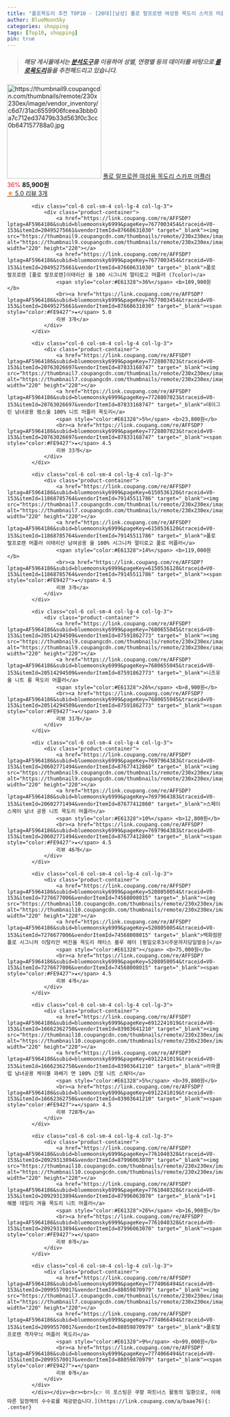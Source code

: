 ```yaml
---
title: "폴로목도리 추천 TOP10 - [20대][남성] 폴로 랄프로렌 여성용 목도리 스카프 머플러"
author: BlueMoonSky
categories: shopping
tags: [Top10, shopping]
pin: true
---
```


> ##### 해당 게시물에서는 [**분석도구**](https://itemscout.io/)를 이용하여 **성별**, **연령별** 등의 데이터를 바탕으로 [**폴로목도리**](https://link.coupang.com/a/baae76)들을 추천해드리고 있습니다.
<div class="container"><div class="row">
            <div class="col-6 col-sm-4 col-lg-4 col-lg-3">
                <div class="product-container">
                    <a href="https://link.coupang.com/re/AFFSDP?lptag=AF5964186&subid=bluemoonsky6999&pageKey=7690078521&traceid=V0-153&itemId=20562544288&vendorItemId=87638279136" target="_blank"><img src="https://thumbnail9.coupangcdn.com/thumbnails/remote/230x230ex/image/vendor_inventory/c6d7/31ac6559906fceea3bbb0a7c712ed37479b33d563f0c3cc0b647157788a0.jpg" alt="https://thumbnail9.coupangcdn.com/thumbnails/remote/230x230ex/image/vendor_inventory/c6d7/31ac6559906fceea3bbb0a7c712ed37479b33d563f0c3cc0b647157788a0.jpg" width="220" height="220"></a>
                    <a href="https://link.coupang.com/re/AFFSDP?lptag=AF5964186&subid=bluemoonsky6999&pageKey=7690078521&traceid=V0-153&itemId=20562544288&vendorItemId=87638279136" target="_blank">폴로 랄프로렌 여성용 목도리 스카프 머플러</a>
                    <span style="color:#E61328">36%</span> <b>85,900원</b>
                    <br><a href="https://link.coupang.com/re/AFFSDP?lptag=AF5964186&subid=bluemoonsky6999&pageKey=7690078521&traceid=V0-153&itemId=20562544288&vendorItemId=87638279136" target="_blank"><span style="color:#FE9427">★</span> 5.0
                    리뷰 3개</a>
                </div>
            </div>
            
            <div class="col-6 col-sm-4 col-lg-4 col-lg-3">
                <div class="product-container">
                    <a href="https://link.coupang.com/re/AFFSDP?lptag=AF5964186&subid=bluemoonsky6999&pageKey=7677003454&traceid=V0-153&itemId=20495275661&vendorItemId=87660631030" target="_blank"><img src="https://thumbnail9.coupangcdn.com/thumbnails/remote/230x230ex/image/vendor_inventory/90e8/57eacc7b258af774badcdeb4ff17982b7ba0a11c02c6cb4302cb05f83e3a.jpg" alt="https://thumbnail9.coupangcdn.com/thumbnails/remote/230x230ex/image/vendor_inventory/90e8/57eacc7b258af774badcdeb4ff17982b7ba0a11c02c6cb4302cb05f83e3a.jpg" width="220" height="220"></a>
                    <a href="https://link.coupang.com/re/AFFSDP?lptag=AF5964186&subid=bluemoonsky6999&pageKey=7677003454&traceid=V0-153&itemId=20495275661&vendorItemId=87660631030" target="_blank">폴로 랄프로렌 [폴로 랄프로렌]이태리산 울 100 시그니처 멀티로고 머플러 (7color)</a>
                    <span style="color:#E61328">36%</span> <b>109,900원</b>
                    <br><a href="https://link.coupang.com/re/AFFSDP?lptag=AF5964186&subid=bluemoonsky6999&pageKey=7677003454&traceid=V0-153&itemId=20495275661&vendorItemId=87660631030" target="_blank"><span style="color:#FE9427">★</span> 5.0
                    리뷰 3개</a>
                </div>
            </div>
            
            <div class="col-6 col-sm-4 col-lg-4 col-lg-3">
                <div class="product-container">
                    <a href="https://link.coupang.com/re/AFFSDP?lptag=AF5964186&subid=bluemoonsky6999&pageKey=7728807023&traceid=V0-153&itemId=20763026697&vendorItemId=87833168747" target="_blank"><img src="https://thumbnail7.coupangcdn.com/thumbnails/remote/230x230ex/image/vendor_inventory/3793/a7476edfb3cf13baab65ea09c04bb862a7d269825e3aca661b10c0848b8f.jpg" alt="https://thumbnail7.coupangcdn.com/thumbnails/remote/230x230ex/image/vendor_inventory/3793/a7476edfb3cf13baab65ea09c04bb862a7d269825e3aca661b10c0848b8f.jpg" width="220" height="220"></a>
                    <a href="https://link.coupang.com/re/AFFSDP?lptag=AF5964186&subid=bluemoonsky6999&pageKey=7728807023&traceid=V0-153&itemId=20763026697&vendorItemId=87833168747" target="_blank">데이그린 남녀공용 램스울 100% 니트 머플러 목도리</a>
                    <span style="color:#E61328">5%</span> <b>23,800원</b>
                    <br><a href="https://link.coupang.com/re/AFFSDP?lptag=AF5964186&subid=bluemoonsky6999&pageKey=7728807023&traceid=V0-153&itemId=20763026697&vendorItemId=87833168747" target="_blank"><span style="color:#FE9427">★</span> 4.5
                    리뷰 33개</a>
                </div>
            </div>
            
            <div class="col-6 col-sm-4 col-lg-4 col-lg-3">
                <div class="product-container">
                    <a href="https://link.coupang.com/re/AFFSDP?lptag=AF5964186&subid=bluemoonsky6999&pageKey=6150536120&traceid=V0-153&itemId=11868785764&vendorItemId=79145511786" target="_blank"><img src="https://thumbnail7.coupangcdn.com/thumbnails/remote/230x230ex/image/vendor_inventory/4168/4fc7b384f563955dcde7c7c1c822b474038c6701626fd8439fe076675574.png" alt="https://thumbnail7.coupangcdn.com/thumbnails/remote/230x230ex/image/vendor_inventory/4168/4fc7b384f563955dcde7c7c1c822b474038c6701626fd8439fe076675574.png" width="220" height="220"></a>
                    <a href="https://link.coupang.com/re/AFFSDP?lptag=AF5964186&subid=bluemoonsky6999&pageKey=6150536120&traceid=V0-153&itemId=11868785764&vendorItemId=79145511786" target="_blank">폴로 랄프로렌 머플러 이태리산 남여공용 울 100% 시그니처 멀티로고 폴로 머플러</a>
                    <span style="color:#E61328">14%</span> <b>119,000원</b>
                    <br><a href="https://link.coupang.com/re/AFFSDP?lptag=AF5964186&subid=bluemoonsky6999&pageKey=6150536120&traceid=V0-153&itemId=11868785764&vendorItemId=79145511786" target="_blank"><span style="color:#FE9427">★</span> 4.5
                    리뷰 3개</a>
                </div>
            </div>
            
            <div class="col-6 col-sm-4 col-lg-4 col-lg-3">
                <div class="product-container">
                    <a href="https://link.coupang.com/re/AFFSDP?lptag=AF5964186&subid=bluemoonsky6999&pageKey=7680655045&traceid=V0-153&itemId=20514294509&vendorItemId=87591862773" target="_blank"><img src="https://thumbnail9.coupangcdn.com/thumbnails/remote/230x230ex/image/vendor_inventory/221e/55bfbff4d9999ea032eb12b8f042dcaffd8553a047e0e7716be8b0fd2d6b.png" alt="https://thumbnail9.coupangcdn.com/thumbnails/remote/230x230ex/image/vendor_inventory/221e/55bfbff4d9999ea032eb12b8f042dcaffd8553a047e0e7716be8b0fd2d6b.png" width="220" height="220"></a>
                    <a href="https://link.coupang.com/re/AFFSDP?lptag=AF5964186&subid=bluemoonsky6999&pageKey=7680655045&traceid=V0-153&itemId=20514294509&vendorItemId=87591862773" target="_blank">니즈유 울 니트 롱 목도리 머플러</a>
                    <span style="color:#E61328">26%</span> <b>8,900원</b>
                    <br><a href="https://link.coupang.com/re/AFFSDP?lptag=AF5964186&subid=bluemoonsky6999&pageKey=7680655045&traceid=V0-153&itemId=20514294509&vendorItemId=87591862773" target="_blank"><span style="color:#FE9427">★</span> 3.0
                    리뷰 31개</a>
                </div>
            </div>
            
            <div class="col-6 col-sm-4 col-lg-4 col-lg-3">
                <div class="product-container">
                    <a href="https://link.coupang.com/re/AFFSDP?lptag=AF5964186&subid=bluemoonsky6999&pageKey=7697964383&traceid=V0-153&itemId=20602771494&vendorItemId=87677412860" target="_blank"><img src="https://thumbnail9.coupangcdn.com/thumbnails/remote/230x230ex/image/vendor_inventory/07ff/6eaa2ce71ac834705fefc09ffb6698e42ea6148ecbcf497eb01a90d3f56f.jpg" alt="https://thumbnail9.coupangcdn.com/thumbnails/remote/230x230ex/image/vendor_inventory/07ff/6eaa2ce71ac834705fefc09ffb6698e42ea6148ecbcf497eb01a90d3f56f.jpg" width="220" height="220"></a>
                    <a href="https://link.coupang.com/re/AFFSDP?lptag=AF5964186&subid=bluemoonsky6999&pageKey=7697964383&traceid=V0-153&itemId=20602771494&vendorItemId=87677412860" target="_blank">스페이스제이 남녀 공용 니트 목도리 머플러</a>
                    <span style="color:#E61328">10%</span> <b>12,800원</b>
                    <br><a href="https://link.coupang.com/re/AFFSDP?lptag=AF5964186&subid=bluemoonsky6999&pageKey=7697964383&traceid=V0-153&itemId=20602771494&vendorItemId=87677412860" target="_blank"><span style="color:#FE9427">★</span> 4.5
                    리뷰 46개</a>
                </div>
            </div>
            
            <div class="col-6 col-sm-4 col-lg-4 col-lg-3">
                <div class="product-container">
                    <a href="https://link.coupang.com/re/AFFSDP?lptag=AF5964186&subid=bluemoonsky6999&pageKey=5208050054&traceid=V0-153&itemId=7276677006&vendorItemId=74568008015" target="_blank"><img src="https://thumbnail10.coupangcdn.com/thumbnails/remote/230x230ex/image/vendor_inventory/80ed/b5c84139ec38964f7d697f7025592a3eb0416ada8a0e0e848676df495d03.jpg" alt="https://thumbnail10.coupangcdn.com/thumbnails/remote/230x230ex/image/vendor_inventory/80ed/b5c84139ec38964f7d697f7025592a3eb0416ada8a0e0e848676df495d03.jpg" width="220" height="220"></a>
                    <a href="https://link.coupang.com/re/AFFSDP?lptag=AF5964186&subid=bluemoonsky6999&pageKey=5208050054&traceid=V0-153&itemId=7276677006&vendorItemId=74568008015" target="_blank">백화점판 폴로 시그니처 이탈리안 버진울 목도리 래티스 블루 헤더 [평일오후3시주문까지당일발송]</a>
                    <span style="color:#E61328"></span> <b>75,000원</b>
                    <br><a href="https://link.coupang.com/re/AFFSDP?lptag=AF5964186&subid=bluemoonsky6999&pageKey=5208050054&traceid=V0-153&itemId=7276677006&vendorItemId=74568008015" target="_blank"><span style="color:#FE9427">★</span> 4.5
                    리뷰 4개</a>
                </div>
            </div>
            
            <div class="col-6 col-sm-4 col-lg-4 col-lg-3">
                <div class="product-container">
                    <a href="https://link.coupang.com/re/AFFSDP?lptag=AF5964186&subid=bluemoonsky6999&pageKey=6912241019&traceid=V0-153&itemId=16662362750&vendorItemId=83903641210" target="_blank"><img src="https://thumbnail10.coupangcdn.com/thumbnails/remote/230x230ex/image/vendor_inventory/39d4/4894571fbf24dfe6eec758b6fc813badb97aaf90d4301dbca8af35406339.jpg" alt="https://thumbnail10.coupangcdn.com/thumbnails/remote/230x230ex/image/vendor_inventory/39d4/4894571fbf24dfe6eec758b6fc813badb97aaf90d4301dbca8af35406339.jpg" width="220" height="220"></a>
                    <a href="https://link.coupang.com/re/AFFSDP?lptag=AF5964186&subid=bluemoonsky6999&pageKey=6912241019&traceid=V0-153&itemId=16662362750&vendorItemId=83903641210" target="_blank">라파클럽 남녀공용 케이블 꽈배기 면 100% 긴팔 니트 스웨터</a>
                    <span style="color:#E61328">5%</span> <b>39,800원</b>
                    <br><a href="https://link.coupang.com/re/AFFSDP?lptag=AF5964186&subid=bluemoonsky6999&pageKey=6912241019&traceid=V0-153&itemId=16662362750&vendorItemId=83903641210" target="_blank"><span style="color:#FE9427">★</span> 4.5
                    리뷰 728개</a>
                </div>
            </div>
            
            <div class="col-6 col-sm-4 col-lg-4 col-lg-3">
                <div class="product-container">
                    <a href="https://link.coupang.com/re/AFFSDP?lptag=AF5964186&subid=bluemoonsky6999&pageKey=7761040328&traceid=V0-153&itemId=20929313894&vendorItemId=87996063070" target="_blank"><img src="https://thumbnail10.coupangcdn.com/thumbnails/remote/230x230ex/image/vendor_inventory/009b/0f31e85e4744537540f022658854c5158570a657f8705bffd307fbd93465.jpg" alt="https://thumbnail10.coupangcdn.com/thumbnails/remote/230x230ex/image/vendor_inventory/009b/0f31e85e4744537540f022658854c5158570a657f8705bffd307fbd93465.jpg" width="220" height="220"></a>
                    <a href="https://link.coupang.com/re/AFFSDP?lptag=AF5964186&subid=bluemoonsky6999&pageKey=7761040328&traceid=V0-153&itemId=20929313894&vendorItemId=87996063070" target="_blank">1+1 해봄 데일리 겨울 목도리 니트 머플러</a>
                    <span style="color:#E61328">26%</span> <b>16,900원</b>
                    <br><a href="https://link.coupang.com/re/AFFSDP?lptag=AF5964186&subid=bluemoonsky6999&pageKey=7761040328&traceid=V0-153&itemId=20929313894&vendorItemId=87996063070" target="_blank"><span style="color:#FE9427">★</span> 
                    리뷰 0개</a>
                </div>
            </div>
            
            <div class="col-6 col-sm-4 col-lg-4 col-lg-3">
                <div class="product-container">
                    <a href="https://link.coupang.com/re/AFFSDP?lptag=AF5964186&subid=bluemoonsky6999&pageKey=7774066494&traceid=V0-153&itemId=20995570017&vendorItemId=88059870979" target="_blank"><img src="https://thumbnail7.coupangcdn.com/thumbnails/remote/230x230ex/image/vendor_inventory/8d7c/7fec27e1f3c229fa697fbbcd0eac24070543f24e40e154e71e8e29e42ed6.jpg" alt="https://thumbnail7.coupangcdn.com/thumbnails/remote/230x230ex/image/vendor_inventory/8d7c/7fec27e1f3c229fa697fbbcd0eac24070543f24e40e154e71e8e29e42ed6.jpg" width="220" height="220"></a>
                    <a href="https://link.coupang.com/re/AFFSDP?lptag=AF5964186&subid=bluemoonsky6999&pageKey=7774066494&traceid=V0-153&itemId=20995570017&vendorItemId=88059870979" target="_blank">폴로랄프로렌 격자무늬 머플러 목도리</a>
                    <span style="color:#E61328">9%</span> <b>99,000원</b>
                    <br><a href="https://link.coupang.com/re/AFFSDP?lptag=AF5964186&subid=bluemoonsky6999&pageKey=7774066494&traceid=V0-153&itemId=20995570017&vendorItemId=88059870979" target="_blank"><span style="color:#FE9427">★</span> 
                    리뷰 0개</a>
                </div>
            </div>
            </div></div><br><br>[👉 이 포스팅은 쿠팡 파트너스 활동의 일환으로, 이에 따른 일정액의 수수료를 제공받습니다.](https://link.coupang.com/a/baae76){: .center}